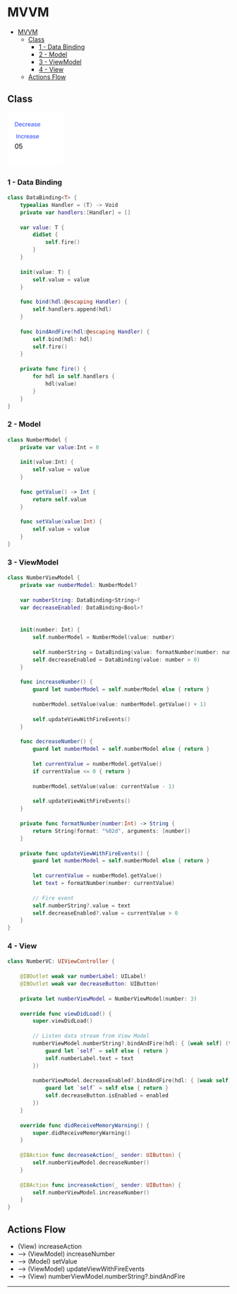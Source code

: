 # MVVM

- [MVVM](#MVVM)
  - [Class](#Class)
    - [1 - Data Binding](#1---Data-Binding)
    - [2 - Model](#2---Model)
    - [3 - ViewModel](#3---ViewModel)
    - [4 - View](#4---View)
  - [Actions Flow](#Actions-Flow)

## Class

![view](MVVM_1_View.png)

### 1 - Data Binding

```swift
class DataBinding<T> {
    typealias Handler = (T) -> Void
    private var handlers:[Handler] = []
    
    var value: T {
        didSet {
            self.fire()
        }
    }
    
    init(value: T) {
        self.value = value
    }
    
    func bind(hdl:@escaping Handler) {
        self.handlers.append(hdl)
    }
    
    func bindAndFire(hdl:@escaping Handler) {
        self.bind(hdl: hdl)
        self.fire()
    }
    
    private func fire() {
        for hdl in self.handlers {
            hdl(value)
        }
    }
}
```

### 2 - Model

```swift
class NumberModel {
    private var value:Int = 0
    
    init(value:Int) {
        self.value = value
    }
    
    func getValue() -> Int {
        return self.value
    }
    
    func setValue(value:Int) {
        self.value = value
    }
}
```

### 3 - ViewModel

```swift
class NumberViewModel {
    private var numberModel: NumberModel?
    
    var numberString: DataBinding<String>?
    var decreaseEnabled: DataBinding<Bool>?
    
    
    init(number: Int) {
        self.numberModel = NumberModel(value: number)
        
        self.numberString = DataBinding(value: formatNumber(number: number))
        self.decreaseEnabled = DataBinding(value: number > 0)
    }
    
    func increaseNumber() {
        guard let numberModel = self.numberModel else { return }
        
        numberModel.setValue(value: numberModel.getValue() + 1)
        
        self.updateViewWithFireEvents()
    }
    
    func decreaseNumber() {
        guard let numberModel = self.numberModel else { return }
        
        let currentValue = numberModel.getValue()
        if currentValue <= 0 { return }
        
        numberModel.setValue(value: currentValue - 1)
        
        self.updateViewWithFireEvents()
    }
    
    private func formatNumber(number:Int) -> String {
        return String(format: "%02d", arguments: [number])
    }
    
    private func updateViewWithFireEvents() {
        guard let numberModel = self.numberModel else { return }
        
        let currentValue = numberModel.getValue()
        let text = formatNumber(number: currentValue)
        
        // Fire event
        self.numberString?.value = text
        self.decreaseEnabled?.value = currentValue > 0
    }
}
```

### 4 - View

```swift
class NumberVC: UIViewController {
    
    @IBOutlet weak var numberLabel: UILabel!
    @IBOutlet weak var decreaseButton: UIButton!
    
    private let numberViewModel = NumberViewModel(number: 3)
    
    override func viewDidLoad() {
        super.viewDidLoad()
        
        // Listen data stream from View Model
        numberViewModel.numberString?.bindAndFire(hdl: { [weak self] (text) in
            guard let `self` = self else { return }
            self.numberLabel.text = text
        })
        
        numberViewModel.decreaseEnabled?.bindAndFire(hdl: { [weak self] (enabled) in
            guard let `self` = self else { return }
            self.decreaseButton.isEnabled = enabled
        })
    }
    
    override func didReceiveMemoryWarning() {
        super.didReceiveMemoryWarning()
    }
    
    @IBAction func decreaseAction(_ sender: UIButton) {
        self.numberViewModel.decreaseNumber()
    }
    
    @IBAction func increaseAction(_ sender: UIButton) {
        self.numberViewModel.increaseNumber()
    }
}
```

## Actions Flow

- (View) increaseAction
- --> (ViewModel) increaseNumber
- --> (Model) setValue
- --> (ViewModel) updateViewWithFireEvents
- --> (View) numberViewModel.numberString?.bindAndFire

---
